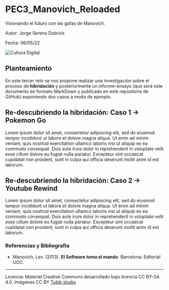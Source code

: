 # PEC3_Manovich_Reloaded
  Visionando el futuro con las gafas de Manovich.


Autor: Jorge Sereno Dobrick

Fecha: 06/05/22

![Cultura Digital](https://miro.medium.com/max/1400/0*9PyyNvrO2PcD3KuU.png) 



## Planteamiento


En este tercer reto se nos propone realizar una investigación sobre el proceso de **hibridación** y posteriormente un informe-ensayo (que será este documento en formato MarkDown y publicado en este repositorio de GitHub) exponiendo dos casos a modo de ejemplo.


## Re-descubriendo la hibridación: Caso 1 -> Pokemon Go

Lorem ipsum dolor sit amet, consectetur adipiscing elit, sed do eiusmod tempor incididunt ut labore et dolore magna aliqua. Ut enim ad minim veniam, quis nostrud exercitation ullamco laboris nisi ut aliquip ex ea commodo consequat. Duis aute irure dolor in reprehenderit in voluptate velit esse cillum dolore eu fugiat nulla pariatur. Excepteur sint occaecat cupidatat non proident, sunt in culpa qui officia deserunt mollit anim id est laborum.



## Re-descubriendo la hibridación: Caso 2 -> Youtube Rewind

Lorem ipsum dolor sit amet, consectetur adipiscing elit, sed do eiusmod tempor incididunt ut labore et dolore magna aliqua. Ut enim ad minim veniam, quis nostrud exercitation ullamco laboris nisi ut aliquip ex ea commodo consequat. Duis aute irure dolor in reprehenderit in voluptate velit esse cillum dolore eu fugiat nulla pariatur. Excepteur sint occaecat cupidatat non proident, sunt in culpa qui officia deserunt mollit anim id est laborum.


### Referencias y Bibliografía

* Manovich, Lev. (2013). **El Software toma el mando**. Barcelona: Editorial UOC. 


----

Licencia: Material Creative Commons desarrollado bajo licencia CC BY-SA 4.0. Imágenes CC BY [Tubik studio](https://blog.tubikstudio.com/how-to-create-original-flat-illustrations-designers-tips/) 
